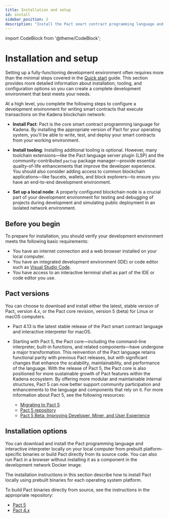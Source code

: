 ```yaml
---
title: Installation and setup
id: install
sidebar_position: 2
description: "Install the Pact smart contract programming language and set up tooling for your development environment."
---
```


import CodeBlock from '@theme/CodeBlock';

# Installation and setup

Setting up a fully-functioning development environment often requires more than the minimal steps covered in the [Quick start](../quickstart) guide.
This section provides more detailed information about installation, tooling, and configuration options so you can create a complete development environment that best meets your needs.

At a high level, you complete the following steps to configure a development environment for writing smart contracts that execute transactions on the Kadena blockchain network:

- **Install Pact**: Pact is the core smart contract programming language for Kadena. By installing the appropriate version of Pact for your operating system, you'll be able to write, test, and deploy your smart contracts from your working environment.

- **Install tooling**: Installing additional tooling is optional. However, many toolchain extensions—like the Pact language server plugin (LSP) and the community-contributed `pactup` package manager—provide essential quality-of-life enhancements that improve the developer experience. You should also consider adding access to common blockchain applications—like faucets, wallets, and block explorers—to ensure you have an end-to-end development environment.

- **Set up a local node**: A properly configured blockchain node is a crucial part of your development environment for testing and debugging of projects during development and simulating public deployment in an isolated network environment.

## Before you begin

To prepare for installation, you should verify your development environment meets the following basic requirements:

- You have an internet connection and a web browser installed on your local computer.
- You have an integrated development environment (IDE) or code editor such as [Visual Studio Code](https://code.visualstudio.com/download).
- You have access to an interactive terminal shell as part of the IDE or code editor you use.

## Pact versions

You can choose to download and install either the latest, stable version of Pact, version 4.x, or the Pact core revision, version 5 (beta) for Linux or macOS computers.

- Pact 4.13 is the latest stable release of the Pact smart contract language and interactive interpreter for macOS.
- Starting with Pact 5, the Pact core—including the command-line interpreter, built-in functions, and related components—have undergone a major transformation. 
  This reinvention of the Pact language retains functional parity with previous Pact releases, but with significant changes that enhance the scalability, maintainability, and performance of the language.
  With the release of Pact 5, the Pact core is also positioned for more sustainable growth of Pact features within the Kadena ecosystem. 
  By offering more modular and maintainable internal structures, Pact 5 can now better support community participation and enhancements to the language and components that rely on it.
  For more information about Pact 5, see the following resources:

  - [Migrating to Pact 5](/smart-contracts/install/migrating-to-pact5)
  - [Pact 5 repository](https://github.com/kadena-io/pact-5)
  - [Pact 5 Beta: Improving Developer, Miner, and User Experience](https://www.kadena.io/perspectives/pact-5-beta)

## Installation options

You can download and install the Pact programming language and interactive interpreter locally on your local computer from prebuilt platform-specific binaries or build Pact directly from its source code. 
You can also run Pact in a browser without installing it as a component in the development network Docker image.

The installation instructions in this section describe how to install Pact locally using prebuilt binaries for each operating system platform.

To build Pact binaries directly from source, see the instructions in the appropriate repository:

- [Pact 5](https://github.com/kadena-io/pact-5)
- [Pact 4.x](https://github.com/kadena-io/pact?tab=readme-ov-file#building-from-source)

<!--
To build Pact binaries directly from source, download the source code from [Pact Releases](https://github.com/kadena-io/pact/releases), then use Homebrew, Cabal from the Haskell toolchain, or the Nix package manager to build Pact. 
For more information about the dependencies and tools for building from the source code, see [Building from source](https://github.com/kadena-io/pact?tab=readme-ov-file#building-from-source).
-->
